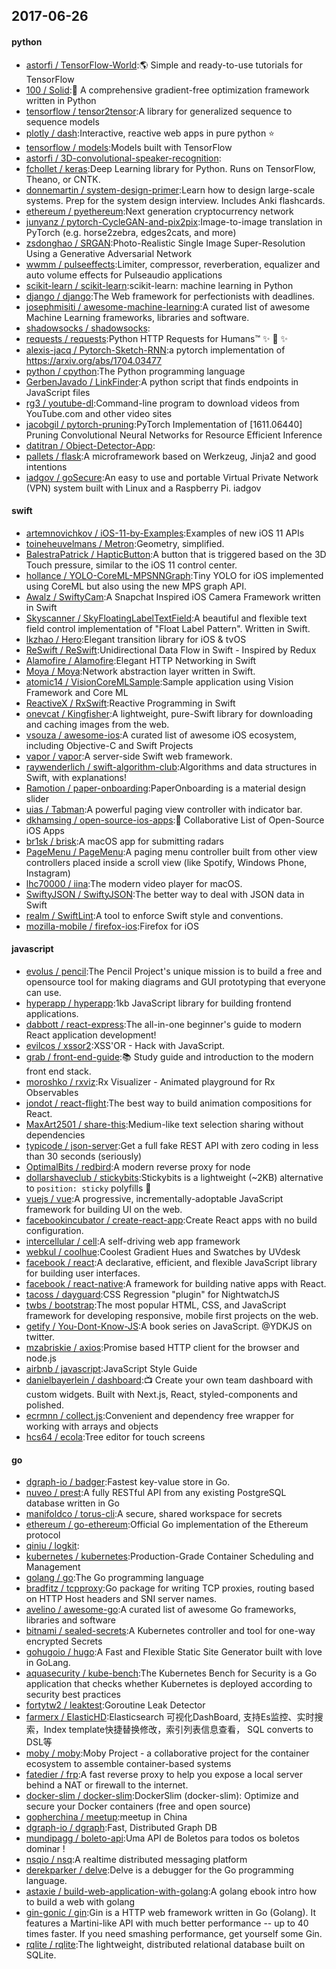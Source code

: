 ## 2017-06-26

#### python
* [astorfi / TensorFlow-World](https://github.com/astorfi/TensorFlow-World):🌎 Simple and ready-to-use tutorials for TensorFlow
* [100 / Solid](https://github.com/100/Solid):🎯 A comprehensive gradient-free optimization framework written in Python
* [tensorflow / tensor2tensor](https://github.com/tensorflow/tensor2tensor):A library for generalized sequence to sequence models
* [plotly / dash](https://github.com/plotly/dash):Interactive, reactive web apps in pure python ⭐️
* [tensorflow / models](https://github.com/tensorflow/models):Models built with TensorFlow
* [astorfi / 3D-convolutional-speaker-recognition](https://github.com/astorfi/3D-convolutional-speaker-recognition):
* [fchollet / keras](https://github.com/fchollet/keras):Deep Learning library for Python. Runs on TensorFlow, Theano, or CNTK.
* [donnemartin / system-design-primer](https://github.com/donnemartin/system-design-primer):Learn how to design large-scale systems. Prep for the system design interview. Includes Anki flashcards.
* [ethereum / pyethereum](https://github.com/ethereum/pyethereum):Next generation cryptocurrency network
* [junyanz / pytorch-CycleGAN-and-pix2pix](https://github.com/junyanz/pytorch-CycleGAN-and-pix2pix):Image-to-image translation in PyTorch (e.g. horse2zebra, edges2cats, and more)
* [zsdonghao / SRGAN](https://github.com/zsdonghao/SRGAN):Photo-Realistic Single Image Super-Resolution Using a Generative Adversarial Network
* [wwmm / pulseeffects](https://github.com/wwmm/pulseeffects):Limiter, compressor, reverberation, equalizer and auto volume effects for Pulseaudio applications
* [scikit-learn / scikit-learn](https://github.com/scikit-learn/scikit-learn):scikit-learn: machine learning in Python
* [django / django](https://github.com/django/django):The Web framework for perfectionists with deadlines.
* [josephmisiti / awesome-machine-learning](https://github.com/josephmisiti/awesome-machine-learning):A curated list of awesome Machine Learning frameworks, libraries and software.
* [shadowsocks / shadowsocks](https://github.com/shadowsocks/shadowsocks):
* [requests / requests](https://github.com/requests/requests):Python HTTP Requests for Humans™ ✨ 🍰 ✨
* [alexis-jacq / Pytorch-Sketch-RNN](https://github.com/alexis-jacq/Pytorch-Sketch-RNN):a pytorch implementation of https://arxiv.org/abs/1704.03477
* [python / cpython](https://github.com/python/cpython):The Python programming language
* [GerbenJavado / LinkFinder](https://github.com/GerbenJavado/LinkFinder):A python script that finds endpoints in JavaScript files
* [rg3 / youtube-dl](https://github.com/rg3/youtube-dl):Command-line program to download videos from YouTube.com and other video sites
* [jacobgil / pytorch-pruning](https://github.com/jacobgil/pytorch-pruning):PyTorch Implementation of [1611.06440] Pruning Convolutional Neural Networks for Resource Efficient Inference
* [datitran / Object-Detector-App](https://github.com/datitran/Object-Detector-App):
* [pallets / flask](https://github.com/pallets/flask):A microframework based on Werkzeug, Jinja2 and good intentions
* [iadgov / goSecure](https://github.com/iadgov/goSecure):An easy to use and portable Virtual Private Network (VPN) system built with Linux and a Raspberry Pi. iadgov

#### swift
* [artemnovichkov / iOS-11-by-Examples](https://github.com/artemnovichkov/iOS-11-by-Examples):Examples of new iOS 11 APIs
* [toineheuvelmans / Metron](https://github.com/toineheuvelmans/Metron):Geometry, simplified.
* [BalestraPatrick / HapticButton](https://github.com/BalestraPatrick/HapticButton):A button that is triggered based on the 3D Touch pressure, similar to the iOS 11 control center.
* [hollance / YOLO-CoreML-MPSNNGraph](https://github.com/hollance/YOLO-CoreML-MPSNNGraph):Tiny YOLO for iOS implemented using CoreML but also using the new MPS graph API.
* [Awalz / SwiftyCam](https://github.com/Awalz/SwiftyCam):A Snapchat Inspired iOS Camera Framework written in Swift
* [Skyscanner / SkyFloatingLabelTextField](https://github.com/Skyscanner/SkyFloatingLabelTextField):A beautiful and flexible text field control implementation of "Float Label Pattern". Written in Swift.
* [lkzhao / Hero](https://github.com/lkzhao/Hero):Elegant transition library for iOS & tvOS
* [ReSwift / ReSwift](https://github.com/ReSwift/ReSwift):Unidirectional Data Flow in Swift - Inspired by Redux
* [Alamofire / Alamofire](https://github.com/Alamofire/Alamofire):Elegant HTTP Networking in Swift
* [Moya / Moya](https://github.com/Moya/Moya):Network abstraction layer written in Swift.
* [atomic14 / VisionCoreMLSample](https://github.com/atomic14/VisionCoreMLSample):Sample application using Vision Framework and Core ML
* [ReactiveX / RxSwift](https://github.com/ReactiveX/RxSwift):Reactive Programming in Swift
* [onevcat / Kingfisher](https://github.com/onevcat/Kingfisher):A lightweight, pure-Swift library for downloading and caching images from the web.
* [vsouza / awesome-ios](https://github.com/vsouza/awesome-ios):A curated list of awesome iOS ecosystem, including Objective-C and Swift Projects
* [vapor / vapor](https://github.com/vapor/vapor):A server-side Swift web framework.
* [raywenderlich / swift-algorithm-club](https://github.com/raywenderlich/swift-algorithm-club):Algorithms and data structures in Swift, with explanations!
* [Ramotion / paper-onboarding](https://github.com/Ramotion/paper-onboarding):PaperOnboarding is a material design slider
* [uias / Tabman](https://github.com/uias/Tabman):A powerful paging view controller with indicator bar.
* [dkhamsing / open-source-ios-apps](https://github.com/dkhamsing/open-source-ios-apps):📱 Collaborative List of Open-Source iOS Apps
* [br1sk / brisk](https://github.com/br1sk/brisk):A macOS app for submitting radars
* [PageMenu / PageMenu](https://github.com/PageMenu/PageMenu):A paging menu controller built from other view controllers placed inside a scroll view (like Spotify, Windows Phone, Instagram)
* [lhc70000 / iina](https://github.com/lhc70000/iina):The modern video player for macOS.
* [SwiftyJSON / SwiftyJSON](https://github.com/SwiftyJSON/SwiftyJSON):The better way to deal with JSON data in Swift
* [realm / SwiftLint](https://github.com/realm/SwiftLint):A tool to enforce Swift style and conventions.
* [mozilla-mobile / firefox-ios](https://github.com/mozilla-mobile/firefox-ios):Firefox for iOS

#### javascript
* [evolus / pencil](https://github.com/evolus/pencil):The Pencil Project's unique mission is to build a free and opensource tool for making diagrams and GUI prototyping that everyone can use.
* [hyperapp / hyperapp](https://github.com/hyperapp/hyperapp):1kb JavaScript library for building frontend applications.
* [dabbott / react-express](https://github.com/dabbott/react-express):The all-in-one beginner's guide to modern React application development!
* [evilcos / xssor2](https://github.com/evilcos/xssor2):XSS'OR - Hack with JavaScript.
* [grab / front-end-guide](https://github.com/grab/front-end-guide):📚 Study guide and introduction to the modern front end stack.
* [moroshko / rxviz](https://github.com/moroshko/rxviz):Rx Visualizer - Animated playground for Rx Observables
* [jondot / react-flight](https://github.com/jondot/react-flight):The best way to build animation compositions for React.
* [MaxArt2501 / share-this](https://github.com/MaxArt2501/share-this):Medium-like text selection sharing without dependencies
* [typicode / json-server](https://github.com/typicode/json-server):Get a full fake REST API with zero coding in less than 30 seconds (seriously)
* [OptimalBits / redbird](https://github.com/OptimalBits/redbird):A modern reverse proxy for node
* [dollarshaveclub / stickybits](https://github.com/dollarshaveclub/stickybits):Stickybits is a lightweight (~2KB) alternative to `position: sticky` polyfills 🍬
* [vuejs / vue](https://github.com/vuejs/vue):A progressive, incrementally-adoptable JavaScript framework for building UI on the web.
* [facebookincubator / create-react-app](https://github.com/facebookincubator/create-react-app):Create React apps with no build configuration.
* [intercellular / cell](https://github.com/intercellular/cell):A self-driving web app framework
* [webkul / coolhue](https://github.com/webkul/coolhue):Coolest Gradient Hues and Swatches by UVdesk
* [facebook / react](https://github.com/facebook/react):A declarative, efficient, and flexible JavaScript library for building user interfaces.
* [facebook / react-native](https://github.com/facebook/react-native):A framework for building native apps with React.
* [tacoss / dayguard](https://github.com/tacoss/dayguard):CSS Regression "plugin" for NightwatchJS
* [twbs / bootstrap](https://github.com/twbs/bootstrap):The most popular HTML, CSS, and JavaScript framework for developing responsive, mobile first projects on the web.
* [getify / You-Dont-Know-JS](https://github.com/getify/You-Dont-Know-JS):A book series on JavaScript. @YDKJS on twitter.
* [mzabriskie / axios](https://github.com/mzabriskie/axios):Promise based HTTP client for the browser and node.js
* [airbnb / javascript](https://github.com/airbnb/javascript):JavaScript Style Guide
* [danielbayerlein / dashboard](https://github.com/danielbayerlein/dashboard):📺 Create your own team dashboard with custom widgets. Built with Next.js, React, styled-components and polished.
* [ecrmnn / collect.js](https://github.com/ecrmnn/collect.js):Convenient and dependency free wrapper for working with arrays and objects
* [hcs64 / ecola](https://github.com/hcs64/ecola):Tree editor for touch screens

#### go
* [dgraph-io / badger](https://github.com/dgraph-io/badger):Fastest key-value store in Go.
* [nuveo / prest](https://github.com/nuveo/prest):A fully RESTful API from any existing PostgreSQL database written in Go
* [manifoldco / torus-cli](https://github.com/manifoldco/torus-cli):A secure, shared workspace for secrets
* [ethereum / go-ethereum](https://github.com/ethereum/go-ethereum):Official Go implementation of the Ethereum protocol
* [qiniu / logkit](https://github.com/qiniu/logkit):
* [kubernetes / kubernetes](https://github.com/kubernetes/kubernetes):Production-Grade Container Scheduling and Management
* [golang / go](https://github.com/golang/go):The Go programming language
* [bradfitz / tcpproxy](https://github.com/bradfitz/tcpproxy):Go package for writing TCP proxies, routing based on HTTP Host headers and SNI server names.
* [avelino / awesome-go](https://github.com/avelino/awesome-go):A curated list of awesome Go frameworks, libraries and software
* [bitnami / sealed-secrets](https://github.com/bitnami/sealed-secrets):A Kubernetes controller and tool for one-way encrypted Secrets
* [gohugoio / hugo](https://github.com/gohugoio/hugo):A Fast and Flexible Static Site Generator built with love in GoLang.
* [aquasecurity / kube-bench](https://github.com/aquasecurity/kube-bench):The Kubernetes Bench for Security is a Go application that checks whether Kubernetes is deployed according to security best practices
* [fortytw2 / leaktest](https://github.com/fortytw2/leaktest):Goroutine Leak Detector
* [farmerx / ElasticHD](https://github.com/farmerx/ElasticHD):Elasticsearch 可视化DashBoard, 支持Es监控、实时搜索，Index template快捷替换修改，索引列表信息查看， SQL converts to DSL等
* [moby / moby](https://github.com/moby/moby):Moby Project - a collaborative project for the container ecosystem to assemble container-based systems
* [fatedier / frp](https://github.com/fatedier/frp):A fast reverse proxy to help you expose a local server behind a NAT or firewall to the internet.
* [docker-slim / docker-slim](https://github.com/docker-slim/docker-slim):DockerSlim (docker-slim): Optimize and secure your Docker containers (free and open source)
* [gopherchina / meetup](https://github.com/gopherchina/meetup):meetup in China
* [dgraph-io / dgraph](https://github.com/dgraph-io/dgraph):Fast, Distributed Graph DB
* [mundipagg / boleto-api](https://github.com/mundipagg/boleto-api):Uma API de Boletos para todos os boletos dominar !
* [nsqio / nsq](https://github.com/nsqio/nsq):A realtime distributed messaging platform
* [derekparker / delve](https://github.com/derekparker/delve):Delve is a debugger for the Go programming language.
* [astaxie / build-web-application-with-golang](https://github.com/astaxie/build-web-application-with-golang):A golang ebook intro how to build a web with golang
* [gin-gonic / gin](https://github.com/gin-gonic/gin):Gin is a HTTP web framework written in Go (Golang). It features a Martini-like API with much better performance -- up to 40 times faster. If you need smashing performance, get yourself some Gin.
* [rqlite / rqlite](https://github.com/rqlite/rqlite):The lightweight, distributed relational database built on SQLite.
